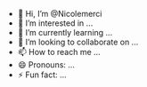 - 👋 Hi, I’m @Nicolemerci
- 👀 I’m interested in ...
- 🌱 I’m currently learning ...
- 💞️ I’m looking to collaborate on ...
- 📫 How to reach me ...
- 😄 Pronouns: ...
- ⚡ Fun fact: ...

<!---
Nicolemerci/Nicolemerci is a ✨ special ✨ repository because its `README.md` (this file) appears on your GitHub profile.
You can click the Preview link to take a look at your changes.
--->
